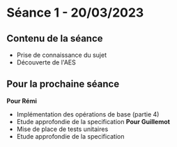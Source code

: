 # Séance 1 - 20/03/2023

## Contenu de la séance
 - Prise de connaissance du sujet
 - Découverte de l'AES

## Pour la prochaine séance
**Pour Rémi**
 - Implémentation des opérations de base (partie 4)
 - Etude approfondie de la specification 
**Pour Guillemot**
 - Mise de place de tests unitaires
 - Etude approfondie de la specification 

 